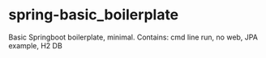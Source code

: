 # spring-basic_boilerplate
Basic Springboot boilerplate, minimal. Contains: cmd line run, no web, JPA example, H2 DB
